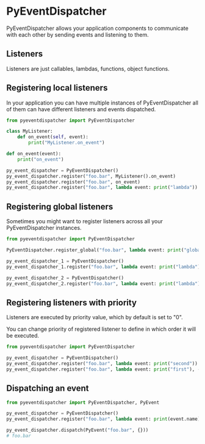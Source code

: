 # PyEventDispatcher
PyEventDispatcher allows your application components to communicate with each
other by sending events and listening to them.

## Listeners
Listeners are just callables, lambdas, functions, object functions.

## Registering local listeners
In your application you can have multiple instances of PyEventDispatcher
all of them can have different listeners and events dispatched.

```python
from pyeventdispatcher import PyEventDispatcher

class MyListener:
    def on_event(self, event):
        print("MyListener.on_event")

def on_event(event):
    print("on_event")

py_event_dispatcher = PyEventDispatcher()
py_event_dispatcher.register("foo.bar", MyListener().on_event)
py_event_dispatcher.register("foo.bar", on_event)
py_event_dispatcher.register("foo.bar", lambda event: print("lambda"))
```

## Registering global listeners
Sometimes you might want to register listeners across all your PyEventDispatcher
instances.

```python
from pyeventdispatcher import PyEventDispatcher

PyEventDispatcher.register_global("foo.bar", lambda event: print("global listener"))

py_event_dispatcher_1 = PyEventDispatcher()
py_event_dispatcher_1.register("foo.bar", lambda event: print("lambda"))

py_event_dispatcher_2 = PyEventDispatcher()
py_event_dispatcher_2.register("foo.bar", lambda event: print("lambda"))
```

## Registering listeners with priority
Listeners are executed by priority value, which by default is set to "0".

You can change priority of registered listener to define in which order it will be executed.

```python
from pyeventdispatcher import PyEventDispatcher

py_event_dispatcher = PyEventDispatcher()
py_event_dispatcher.register("foo.bar", lambda event: print("second"))
py_event_dispatcher.register("foo.bar", lambda event: print("first"), -100)
```

## Dispatching an event

```python
from pyeventdispatcher import PyEventDispatcher, PyEvent

py_event_dispatcher = PyEventDispatcher()
py_event_dispatcher.register("foo.bar", lambda event: print(event.name))

py_event_dispatcher.dispatch(PyEvent("foo.bar", {}))
# foo.bar
```
